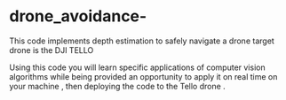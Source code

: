 # drone_avoidance-

This code implements depth estimation to safely navigate a drone
target drone is the DJI TELLO

Using this code you will learn specific applications of computer
vision algorithms while being provided an opportunity to apply
it on real time on your machine , then deploying the code to 
the Tello drone .

